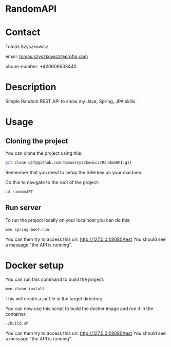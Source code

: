 # RandomAPI


# Contact

Tomáš Szyszkowicz

email: tomas.szyszkowicz@profiq.com

phone-number: +420606633440

# Description

Simple Random REST API to show my Java, Spring, JPA skills.

# Usage

## Cloning the project

You can clone the project using this:

```bash
git clone git@github.com:tomasszyszkowicz/RandomAPI.git
```

Remember that you need to setup the SSH key on your machine.

Do this to navigate to the root of the project:

```bash
cd randomAPI
```

## Run server

To run the project locally on your localhost you can do this:

```bash
mvn spring-boot:run
```

You can then try to access this url: http://127.0.0.1:8080/test You should see a message "the API is running".

# Docker setup

You can run this command to build the project:

```bash
mvn clean install
```

This will create a jar file in the target directory.

You can now use this script to build the docker image and run it in the container:

```bash
./build.sh
```

You can then try to access this url: http://127.0.0.1:8080/test You should see a message "the API is running".